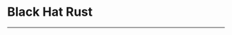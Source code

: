# Black Hat Rust
[//]: "Credit_to_sylvain_kerkour_and_his_dope_work_with_rust"
[//]: "https://github.com/skerkour/black-hat-rust"

---

